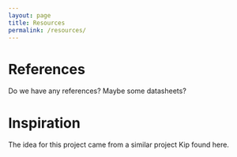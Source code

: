 ```yaml
---
layout: page
title: Resources
permalink: /resources/
---
```


# References

Do we have any references? Maybe some datasheets?

# Inspiration

The idea for this project came from a similar project Kip found here.
